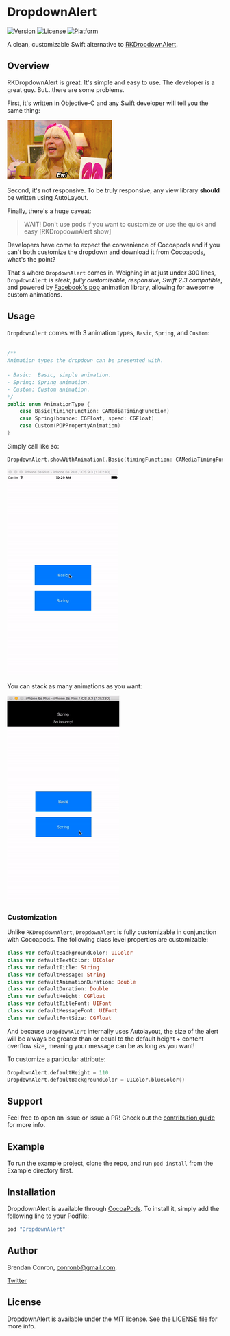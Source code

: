 # DropdownAlert

[![Version](https://img.shields.io/cocoapods/v/DropdownAlert.svg?style=flat)](http://cocoapods.org/pods/DropdownAlert)
[![License](https://img.shields.io/cocoapods/l/DropdownAlert.svg?style=flat)](http://cocoapods.org/pods/DropdownAlert)
[![Platform](https://img.shields.io/cocoapods/p/DropdownAlert.svg?style=flat)](http://cocoapods.org/pods/DropdownAlert)

A clean, customizable Swift alternative to [RKDropdownAlert](https://github.com/cwRichardKim/RKDropdownAlert).

## Overview

RKDropdownAlert is great. It's simple and easy to use. The developer is a great guy.
But...there are some problems.

First, it's written in Objective-C and any Swift developer will tell you the same thing:

![ew](DropdownAlert/Assets/ew.gif)

Second, it's not responsive. To be truly responsive, any view library **should** be written using AutoLayout.

Finally, there's a huge caveat:

> WAIT! Don't use pods if you want to customize or use the quick and easy [RKDropdownAlert show]

Developers have come to expect the convenience of Cocoapods and if you can't both customize the dropdown and download it from Cocoapods, what's the point?

That's where `DropdownAlert` comes in. Weighing in at just under 300 lines, `DropdownAlert` is _sleek_, _fully customizable_, _responsive_, _Swift 2.3 compatible_, and powered by [Facebook's pop](https://github.com/facebook/pop) animation library, allowing for awesome custom animations.

## Usage

`DropdownAlert` comes with 3 animation types, `Basic`, `Spring`, and `Custom`:

```swift

/**
Animation types the dropdown can be presented with.

- Basic:  Basic, simple animation.
- Spring: Spring animation.
- Custom: Custom animation.
*/
public enum AnimationType {
    case Basic(timingFunction: CAMediaTimingFunction)
    case Spring(bounce: CGFloat, speed: CGFloat)
    case Custom(POPPropertyAnimation)
}
```

Simply call like so:

```swift
DropdownAlert.showWithAnimation(.Basic(timingFunction: CAMediaTimingFunction(name: kCAMediaTimingFunctionEaseIn)), title: "Login Failed", message: "Incorrect username/password", duration: 2)
```

![animation-demo](DropdownAlert/Assets/animation-demo.gif)

You can stack as many animations as you want:

![stacked-animations](DropdownAlert/Assets/stacked-animation.gif)

### Customization

Unlike `RKDropdownAlert`, `DropdownAlert` is fully customizable in conjunction with Cocoapods. The following class level properties are customizable:

```swift
class var defaultBackgroundColor: UIColor
class var defaultTextColor: UIColor 
class var defaultTitle: String
class var defaultMessage: String
class var defaultAnimationDuration: Double
class var defaultDuration: Double
class var defaultHeight: CGFloat
class var defaultTitleFont: UIFont
class var defaultMessageFont: UIFont
class var defaultFontSize: CGFloat
```

And because `DropdownAlert` internally uses Autolayout, the size of the alert will be always be greater than or equal to the default height + content overflow size, meaning your message can be as long as you want!

To customize a particular attribute:

```swift
DropdownAlert.defaultHeight = 110
DropdownAlert.defaultBackgroundColor = UIColor.blueColor()
```

## Support

Feel free to open an issue or issue a PR! Check out the [contribution guide](DropdownAlert/CHANGELOG.md) for more info.

## Example

To run the example project, clone the repo, and run `pod install` from the Example directory first.

## Installation

DropdownAlert is available through [CocoaPods](http://cocoapods.org). To install
it, simply add the following line to your Podfile:

```ruby
pod "DropdownAlert"
```

## Author

Brendan Conron, conronb@gmail.com.

[Twitter](https://twitter.com/startupthekid)

## License

DropdownAlert is available under the MIT license. See the LICENSE file for more info.
